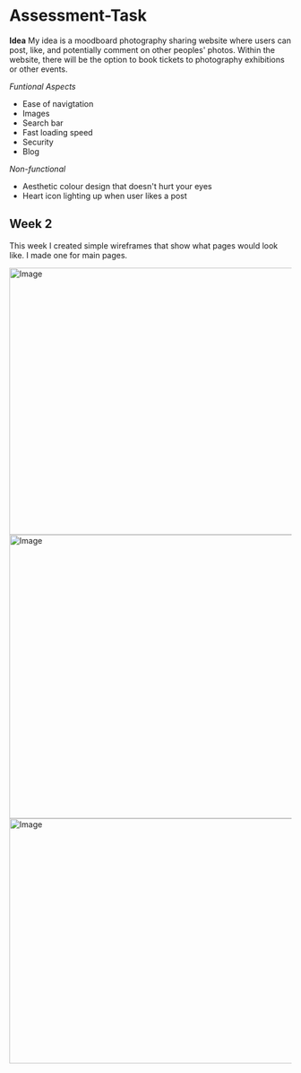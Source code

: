 # Assessment-Task
**Idea**
My idea is a moodboard photography sharing website where users can post, like, and potentially comment on other peoples' photos.
Within the website, there will be the option to book tickets to photography exhibitions or other events.

*Funtional Aspects*
- Ease of navigtation
- Images
- Search bar
- Fast loading speed
- Security
- Blog

*Non-functional*
- Aesthetic colour design that doesn't hurt your eyes
- Heart icon lighting up when user likes a post
  
## Week 2
This week I created simple wireframes that show what pages would look like. I made one for main pages.

<img width="634" height="476" alt="Image" src="https://github.com/user-attachments/assets/b98aac96-8c1c-4070-9d12-4f5ac8477daa" />
<img width="893" height="506" alt="Image" src="https://github.com/user-attachments/assets/d5ef543c-b352-4c0d-94ed-a3570eb48005" />
<img width="540" height="437" alt="Image" src="https://github.com/user-attachments/assets/30574569-4bf4-452d-9049-e1ff3f0f8677" />
